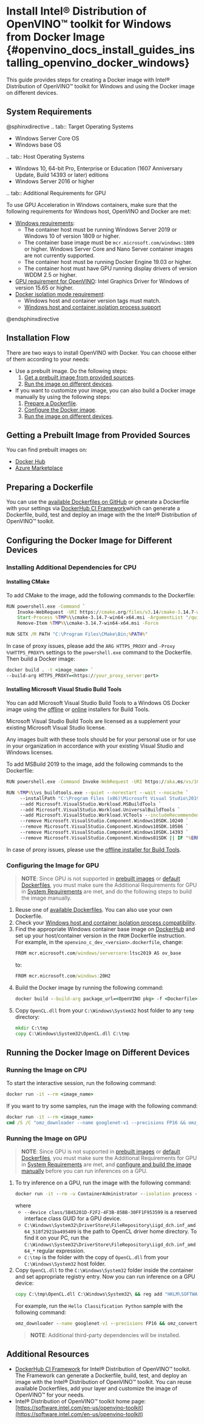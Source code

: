 # Install Intel® Distribution of OpenVINO™ toolkit for Windows from Docker Image {#openvino_docs_install_guides_installing_openvino_docker_windows}

This guide provides steps for creating a Docker image with Intel® Distribution of OpenVINO™ toolkit for Windows and using the Docker image on different devices.

## <a name="system-requirments"></a>System Requirements

@sphinxdirective
.. tab:: Target Operating Systems

  * Windows Server Core OS
  * Windows base OS

.. tab:: Host Operating Systems

  * Windows 10, 64-bit Pro, Enterprise or Education (1607 Anniversary Update, Build 14393 or later) editions
  * Windows Server 2016 or higher
  
.. tab:: Additional Requirements for GPU

   To use GPU Acceleration in Windows containers, make sure that the following requirements for Windows host, OpenVINO and Docker are met:

  - [Windows requirements](https://docs.microsoft.com/en-us/virtualization/windowscontainers/deploy-containers/gpu-acceleration):
    - The container host must be running Windows Server 2019 or Windows 10 of version 1809 or higher.
    - The container base image must be `mcr.microsoft.com/windows:1809` or higher. Windows Server Core and Nano Server container images are not currently supported.
    - The container host must be running Docker Engine 19.03 or higher.
    - The container host must have GPU running display drivers of version WDDM 2.5 or higher.
  - [GPU requirement for OpenVINO](https://docs.openvino.ai/latest/openvino_docs_install_guides_installing_openvino_windows.html#Install-GPU): Intel Graphics Driver for Windows of version 15.65 or higher.
  - [Docker isolation mode requirement](https://docs.microsoft.com/en-us/virtualization/windowscontainers/manage-containers/hyperv-container):
    - Windows host and container version tags must match.
    - [Windows host and container isolation process support](https://docs.microsoft.com/en-us/virtualization/windowscontainers/deploy-containers/version-compatibility)

@endsphinxdirective


## Installation Flow

There are two ways to install OpenVINO with Docker. You can choose either of them according to your needs:
* Use a prebuilt image. Do the following steps:
  1. <a href="#get-prebuilt-image">Get a prebuilt image from provided sources</a>.
  2. <a href="#run-image">Run the image on different devices</a>.
* If you want to customize your image, you can also build a Docker image manually by using the following steps:
  1. <a href="#prepare-dockerfile">Prepare a Dockerfile</a>.
  2. <a href="#configure-image">Configure the Docker image</a>.
  3. <a href="#run-image">Run the image on different devices</a>.

## <a name="get-prebuilt-image"></a>Getting a Prebuilt Image from Provided Sources

You can find prebuilt images on:

- [Docker Hub](https://hub.docker.com/u/openvino)
- [Azure Marketplace](https://azuremarketplace.microsoft.com/en-us/marketplace/apps/intel_corporation.openvino)

## <a name="prepare-dockerfile"></a>Preparing a Dockerfile

You can use the [available Dockerfiles on GitHub](https://github.com/openvinotoolkit/docker_ci/tree/master/dockerfiles) or generate a Dockerfile with your settings via [DockerHub CI Framework](https://github.com/openvinotoolkit/docker_ci)which can generate a Dockerfile, build, test and deploy an image with the the Intel® Distribution of OpenVINO™ toolkit.

## <a name="configure-image"></a>Configuring the Docker Image for Different Devices

### Installing Additional Dependencies for CPU

#### Installing CMake

   To add CMake to the image, add the following commands to the Dockerfile:
   ```bat
   RUN powershell.exe -Command `
       Invoke-WebRequest -URI https://cmake.org/files/v3.14/cmake-3.14.7-win64-x64.msi -OutFile %TMP%\\cmake-3.14.7-win64-x64.msi ; `
       Start-Process %TMP%\\cmake-3.14.7-win64-x64.msi -ArgumentList '/quiet /norestart' -Wait ; `
       Remove-Item %TMP%\\cmake-3.14.7-win64-x64.msi -Force

   RUN SETX /M PATH "C:\Program Files\CMake\Bin;%PATH%"
   ```

   In case of proxy issues, please add the `ARG HTTPS_PROXY` and `-Proxy %%HTTPS_PROXY%` settings to the `powershell.exe` command to the Dockerfile. Then build a Docker image:
   ```bat
   docker build . -t <image_name> `
   --build-arg HTTPS_PROXY=<https://your_proxy_server:port>
   ```   
   
#### Installing Microsoft Visual Studio Build Tools

   You can add Microsoft Visual Studio Build Tools to a Windows OS Docker image using the [offline](https://docs.microsoft.com/en-us/visualstudio/install/create-an-offline-installation-of-visual-studio?view=vs-2019) or [online](https://docs.microsoft.com/en-us/visualstudio/install/build-tools-container?view=vs-2019) installers for Build Tools.
   
   Microsoft Visual Studio Build Tools are licensed as a supplement your existing Microsoft Visual Studio license.
   
   Any images built with these tools should be for your personal use or for use in your organization in accordance with your existing Visual Studio and Windows licenses.

   To add MSBuild 2019 to the image, add the following commands to the Dockerfile:
   ```bat
   RUN powershell.exe -Command Invoke-WebRequest -URI https://aka.ms/vs/16/release/vs_buildtools.exe -OutFile %TMP%\\vs_buildtools.exe

   RUN %TMP%\\vs_buildtools.exe --quiet --norestart --wait --nocache `
        --installPath "C:\Program Files (x86)\Microsoft Visual Studio\2019\BuildTools" `
        --add Microsoft.VisualStudio.Workload.MSBuildTools `
        --add Microsoft.VisualStudio.Workload.UniversalBuildTools `
        --add Microsoft.VisualStudio.Workload.VCTools --includeRecommended `
        --remove Microsoft.VisualStudio.Component.Windows10SDK.10240 `
        --remove Microsoft.VisualStudio.Component.Windows10SDK.10586 `
        --remove Microsoft.VisualStudio.Component.Windows10SDK.14393 `
        --remove Microsoft.VisualStudio.Component.Windows81SDK || IF "%ERRORLEVEL%"=="3010" EXIT 0 && powershell set-executionpolicy remotesigned
   ```

   In case of proxy issues, please use the [offline installer for Build Tools](https://docs.microsoft.com/en-us/visualstudio/install/create-an-offline-installation-of-visual-studio?view=vs-2019).

### <a name="config-image-for-gpu"></a>Configuring the Image for GPU

> **NOTE**: Since GPU is not supported in <a href="#get-prebuilt-image">prebuilt images</a> or [default Dockerfiles](https://github.com/openvinotoolkit/docker_ci/tree/master/dockerfiles), you must make sure 
the Additional Requirements for GPU in <a href="#system-requirements">System Requirements</a> are met, and do the following steps to build the image manually.

1. Reuse one of [available Dockerfiles](https://github.com/openvinotoolkit/docker_ci/tree/master/dockerfiles). You can also use your own Dockerfile. 
2. Check your [Windows host and container isolation process compatibility](https://docs.microsoft.com/en-us/virtualization/windowscontainers/deploy-containers/version-compatibility).
3. Find the appropriate Windows container base image on [DockerHub](https://hub.docker.com/_/microsoft-windows) and set up your host/container version in the `FROM` Dockerfile instruction.  
   For example, in the `openvino_c_dev_<version>.dockerfile`, change:  
   ```bat
   FROM mcr.microsoft.com/windows/servercore:ltsc2019 AS ov_base
   ```
   to:
   ```bat
   FROM mcr.microsoft.com/windows:20H2
   ```
4. Build the Docker image by running the following command:
   ```bat
   docker build --build-arg package_url=<OpenVINO pkg> -f <Dockerfile> -t <image_name> .
   ```
5. Copy `OpenCL.dll` from your `C:\Windows\System32` host folder to any `temp` directory:
   ```bat
   mkdir C:\tmp
   copy C:\Windows\System32\OpenCL.dll C:\tmp
   ```

## <a name="run-image"></a>Running the Docker Image on Different Devices

### Running the Image on CPU

To start the interactive session, run the following command:
```bat
docker run -it --rm <image_name>
```

If you want to try some samples, run the image with the following command:
```bat
docker run -it --rm <image_name> 
cmd /S /C "omz_downloader --name googlenet-v1 --precisions FP16 && omz_converter --name googlenet-v1 --precision FP16 && curl -kO https://storage.openvinotoolkit.org/data/test_data/images/car_1.bmp && python samples\python\hello_classification\hello_classification.py public\googlenet-v1\FP16\googlenet-v1.xml car_1.bmp CPU"
```

### Running the Image on GPU

> **NOTE**: Since GPU is not supported in <a href="#get-prebuilt-image">prebuilt images</a> or [default Dockerfiles](https://github.com/openvinotoolkit/docker_ci/tree/master/dockerfiles), you must make sure 
the Additional Requirements for GPU in <a href="#system-requirements">System Requirements</a> are met, and <a href="#get-prebuilt-image">configure and build the image manually</a> before you can run inferences on a GPU.

1. To try inference on a GPU, run the image with the following command:
   ```bat
   docker run -it --rm -u ContainerAdministrator --isolation process --device class/5B45201D-F2F2-4F3B-85BB-30FF1F953599 -v C:\Windows\System32\DriverStore\FileRepository\iigd_dch.inf_amd64_518f2921ba495409:C:\Windows\System32\DriverStore\FileRepository\iigd_dch.inf_amd64_518f2921ba495409 -v C:\tmp:C:\tmp <image_name>
   ```
   where
   - `--device class/5B45201D-F2F2-4F3B-85BB-30FF1F953599` is a reserved interface class GUID for a GPU device.
   - `C:\Windows\System32\DriverStore\FileRepository\iigd_dch.inf_amd64_518f2921ba495409` is the path to OpenCL driver home directory. To find it on your PC, run the `C:\Windows\System32\DriverStore\FileRepository\iigd_dch.inf_amd64_*` regular expression.
   - `C:\tmp` is the folder with the copy of `OpenCL.dll` from your `C:\Windows\System32` host folder.
2. Copy `OpenCL.dll` to the `C:\Windows\System32` folder inside the container and set appropriate registry entry. Now you can run inference on a GPU device:
   ```bat
   copy C:\tmp\OpenCL.dll C:\Windows\System32\ && reg add "HKLM\SOFTWARE\Khronos\OpenCL\Vendors" /v "C:\Windows\System32\DriverStore\FileRepository\iigd_dch.inf_amd64_518f2921ba495409\ocl\bin\x64\intelocl64.dll" /t REG_DWORD /d 0
   ```
   For example, run the `Hello Classification Python` sample with the following command:
   ```bat
   omz_downloader --name googlenet-v1 --precisions FP16 && omz_converter --name googlenet-v1 --precision FP16 && curl -kO https://storage.openvinotoolkit.org/data/test_data/images/car_1.bmp && python samples\python\hello_classification\hello_classification.py public\googlenet-v1\FP16\googlenet-v1.xml car_1.bmp GPU
   ```
   > **NOTE**: Additional third-party dependencies will be installed.


## Additional Resources

- [DockerHub CI Framework](https://github.com/openvinotoolkit/docker_ci) for Intel® Distribution of OpenVINO™ toolkit. The Framework can generate a Dockerfile, build, test, and deploy an image with the Intel® Distribution of OpenVINO™ toolkit. You can reuse available Dockerfiles, add your layer and customize the image of OpenVINO™ for your needs.
- Intel® Distribution of OpenVINO™ toolkit home page: [https://software.intel.com/en-us/openvino-toolkit](https://software.intel.com/en-us/openvino-toolkit)
